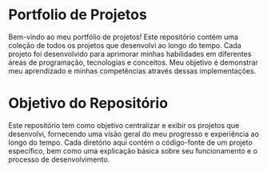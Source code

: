 # Portfolio de Projetos
Bem-vindo ao meu portfólio de projetos! Este repositório contém uma coleção de todos os projetos que desenvolvi ao longo do tempo. Cada projeto foi desenvolvido para aprimorar minhas habilidades em diferentes áreas de programação, tecnologias e conceitos. Meu objetivo é demonstrar meu aprendizado e minhas competências através dessas implementações.

# Objetivo do Repositório
Este repositório tem como objetivo centralizar e exibir os projetos que desenvolvi, fornecendo uma visão geral do meu progresso e experiência ao longo do tempo. Cada diretório aqui contém o código-fonte de um projeto específico, bem como uma explicação básica sobre seu funcionamento e o processo de desenvolvimento.

